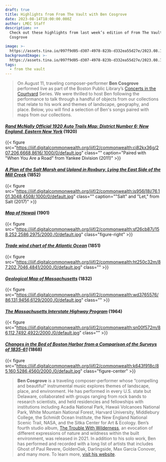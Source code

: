 ```yaml
---
draft: true
title: Highlights from From The Vault with Ben Cosgrove
date: 2023-08-14T18:00:00.000Z
author: LMEC Staff
description: >+
  Check out these highlights from last week’s edition of From The Vault with Ben
  Cosgrove

image: >-
  https://assets.tina.io/097f9d05-d307-4978-823b-d332ea55d27e/2023.08.11thumbnail_20230211Cosgrove040.jpg
backgroundImage: >-
  https://assets.tina.io/097f9d05-d307-4978-823b-d332ea55d27e/2023.08.11thumbnail_20230211Cosgrove040.jpg
tags:
  - from the vault
---
```


> On August 11, traveling composer-performer **Ben Cosgrove** performed live as part of the Boston Public Library’s [Concerts in the Courtyard](https://bpl.bibliocommons.com/events/64591a53ea132336001b43f6) Series. We were thrilled to host Ben following the performance to talk through a handful of objects from our collections that relate to his work and themes of landscape, geography, and place. Below, you will find a selection of Ben's songs paired with maps from our collections.

#### *[Rand McNally Official 1920 Auto Trails Map: District Number 6: New England, Eastern New York](https://collections.leventhalmap.org/search/commonwealth:cj82kx356)* (1920)

{{< figure src="https://iiif.digitalcommonwealth.org/iiif/2/commonwealth:cj82kx36g/207,206,6668,8616/,1000/0/default.jpg" class="" caption="Paired with &#x22;When You Are a Road&#x22; from Yankee Division (2011)" >}}

#### *[A Plan of the Salt Marsh and Upland in Roxbury, Lying the East Side of the Mill Creek](https://collections.leventhalmap.org/search/commonwealth:js956j178)* (1852)

{{< figure src="https://iiif.digitalcommonwealth.org/iiif/2/commonwealth:js956j18j/76,101,3048,4508/,1000/0/default.jpg" class="" caption="&#x22;Salt&#x22; and &#x22;Let,&#x22; from Salt (2017)" >}}

#### *[Map of Hawaii](https://collections.leventhalmap.org/search/commonwealth:cr56r708p)* (1901)

{{< figure src="https://iiif.digitalcommonwealth.org/iiif/2/commonwealth:sf26cb87j/158,252,2586,2975/2000,/0/default.jpg" class="figure-right" >}}

#### *[Trade wind chart of the Atlantic Ocean](https://collections.leventhalmap.org/search/commonwealth:ht250c31b)* (1851)

{{< figure src="https://iiif.digitalcommonwealth.org/iiif/2/commonwealth:ht250c32m/87,202,7046,4841/2000,/0/default.jpg" class="" >}}

#### *[Geological Map of Massachusetts](https://collections.leventhalmap.org/search/commonwealth:wd376556x)* (1832)

{{< figure src="https://iiif.digitalcommonwealth.org/iiif/2/commonwealth:wd3765576/86,131,9456,6129/2000,/0/default.jpg" class="" >}}

#### *[The Massachusetts Interstate Highway Program](https://collections.leventhalmap.org/search/commonwealth:p841cs038)* (1964)

{{< figure src="https://iiif.digitalcommonwealth.org/iiif/2/commonwealth:sn00f572m/86,112,7492,4922/2000,/0/default.jpg" class="" >}}

#### *[Changes in the Bed of Boston Harbor from a Comparison of the Surveys of 1835-61](https://collections.leventhalmap.org/search/commonwealth:3f4633699)* (1868)

{{< figure src="https://iiif.digitalcommonwealth.org/iiif/2/commonwealth:k643f918c/85,160,5286,4560/2000,/0/default.jpg" class="figure-center" >}}

> **Ben Cosgrove** is a traveling composer-performer whose “compelling and beautiful” instrumental music explores themes of landscape, place, and environment. He has performed in every U.S. state but Delaware, collaborated with groups ranging from rock bands to research scientists, and held residencies and fellowships with institutions including Acadia National Park, Hawaii Volcanoes National Park, White Mountain National Forest, Harvard University, Middlebury College, the Schmidt Ocean Institute, the New England National Scenic Trail, NASA, and the Sitka Center for Art & Ecology. Ben’s fourth studio album, [The Trouble With Wilderness](https://bencosgrove.bandcamp.com/album/the-trouble-with-wilderness), an evocation of different expressions of nature and wildness within the built environment, was released in 2021. In addition to his solo work, Ben has performed and recorded with a long list of artists that includes Ghost of Paul Revere, GoldenOak, Darlingside, Max García Conover, and many more. To learn more, [visit his website](https://www.bencosgrove.com/).
